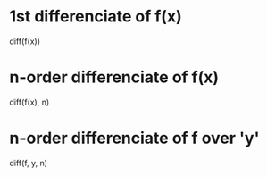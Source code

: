 # 1st differenciate of f(x)
diff(f(x))

# n-order differenciate of f(x)
diff(f(x), n)

# n-order differenciate of f over 'y'
diff(f, y, n)
